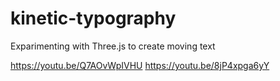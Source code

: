 # kinetic-typography
Exparimenting with Three.js to create moving text 


https://youtu.be/Q7AOvWpIVHU
https://youtu.be/8jP4xpga6yY